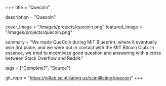 +++
title = "Quecoin"

description = "Quecoin"

cover_image = "/images/projects/quecoin.png"
featured_image = "/images/projects/quecoin.png"

summary = "We made QueCoin during MIT Blueprint, where it eventually won 3rd place, and we were put in contact with the MIT Bitcoin Club. In essence, we tried to incentivize good question and answering with a cross between Stack Overflow and Reddit." 

tags = ["Complete?", "Source"]

git_repo = "https://gitlab.scintillating.us/scintillating/quecoin"
+++